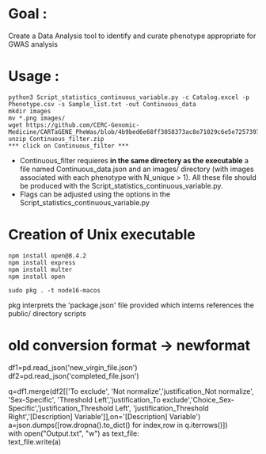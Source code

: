 # Goal : 

Create a Data Analysis tool to identify and curate phenotype appropriate for GWAS analysis

# Usage :
```
python3 Script_statistics_continuous_variable.py -c Catalog.excel -p Phenotype.csv -s Sample_list.txt -out Continuous_data
mkdir images
mv *.png images/
wget https://github.com/CERC-Genomic-Medicine/CARTaGENE_PheWas/blob/4b9bed6e68ff3058373ac8e71029c6e5e7257397/Phenotype_filtering/Continuous/Continuous_filter.zip
unzip Continuous_filter.zip
*** click on Continuous_filter ***
```
* Continuous_filter requieres __in the same directory as the executable__ a file named Continuous_data.json and an images/ directory (with images associated with each phenotype with N_unique > 1). All these file should be produced with the Script_statistics_continuous_variable.py.  
* Flags can be adjusted using the options in the Script_statistics_continuous_variable.py



# Creation of Unix executable
```
npm install open@8.4.2  
npm install express  
npm install multer  
npm install open  

sudo pkg . -t node16-macos  
```
pkg interprets the 'package.json' file provided which interns references the public/ directory scripts  


# old conversion format -> newformat

df1=pd.read_json('new_virgin_file.json')  
df2=pd.read_json('completed_file.json')  

q=df1.merge(df2[['To exclude', 'Not normalize','justification_Not normalize', 'Sex-Specific', 'Threshold Left','justification_To exclude','Choice_Sex-Specific','justification_Threshold Left', 'justification_Threshold Right','[Description] Variable']],on='[Description] Variable')  
a=json.dumps([row.dropna().to_dict() for index,row in q.iterrows()])  
with open("Output.txt", "w") as text_file:  
     text_file.write(a)  
